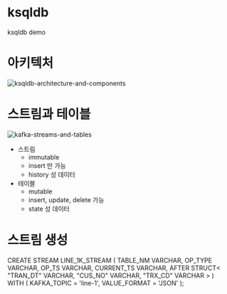 # ksqldb
ksqldb demo

# 아키텍처
![ksqldb-architecture-and-components](https://user-images.githubusercontent.com/5574171/221448147-2d41acf0-4fe3-422a-86d6-0de46119adc8.png)

# 스트림과 테이블
![kafka-streams-and-tables](https://user-images.githubusercontent.com/5574171/221450284-403bdff2-3dc8-4ace-a2bd-128b3342ec43.gif)

  * 스트림
    * immutable
    * insert 만 가능
    * history 성 데이터
  * 테이블
    * mutable
    * insert, update, delete 가능
    * state 성 데이터

# 스트림 생성
   CREATE STREAM LINE_1K_STREAM (
     TABLE_NM VARCHAR,
     OP_TYPE VARCHAR,
     OP_TS VARCHAR,
     CURRENT_TS VARCHAR,
     AFTER STRUCT<
       "TRAN_DT" VARCHAR,
       "CUS_NO" VARCHAR,
       "TRX_CD" VARCHAR
     >
   )
   WITH (
     KAFKA_TOPIC = 'line-1',
     VALUE_FORMAT = 'JSON'
   );
  
